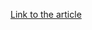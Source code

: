 [Link to the article](https://raw.githubusercontent.com/esThreatIntelligence/iocs/main/FIN7/FIN7_IOCs_5-3-2024.txt)

